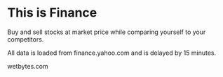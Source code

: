This is Finance
=======

Buy and sell stocks at market price while comparing yourself to your competitors.

All data is loaded from finance.yahoo.com and is delayed by 15 minutes.

wetbytes.com
